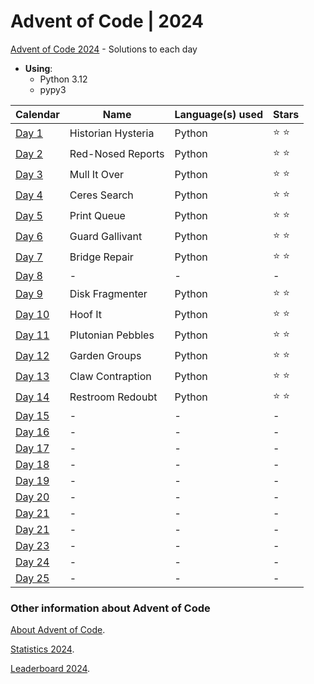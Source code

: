 # Advent of Code | 2024

[Advent of Code 2024](https://adventofcode.com/2024) - Solutions to each day

- **Using**:
    - Python 3.12
    - pypy3

| Calendar                                       | Name               | Language(s) used | Stars         |
|------------------------------------------------|--------------------|------------------|---------------|
| [Day 1](https://adventofcode.com/2024/day/1)   | Historian Hysteria | Python           | :star: :star: |
| [Day 2](https://adventofcode.com/2024/day/2)   | Red-Nosed Reports  | Python           | :star: :star: |
| [Day 3](https://adventofcode.com/2024/day/3)   | Mull It Over       | Python           | :star: :star: |
| [Day 4](https://adventofcode.com/2024/day/4)   | Ceres Search       | Python           | :star: :star: |
| [Day 5](https://adventofcode.com/2024/day/5)   | Print Queue        | Python           | :star: :star: |
| [Day 6](https://adventofcode.com/2024/day/6)   | Guard Gallivant    | Python           | :star: :star: |
| [Day 7](https://adventofcode.com/2024/day/7)   | Bridge Repair      | Python           | :star: :star: |
| [Day 8](https://adventofcode.com/2024/day/8)   | -                  | -                | -             |
| [Day 9](https://adventofcode.com/2024/day/9)   | Disk Fragmenter    | Python           | :star: :star: |
| [Day 10](https://adventofcode.com/2024/day/10) | Hoof It            | Python           | :star: :star: |
| [Day 11](https://adventofcode.com/2024/day/11) | Plutonian Pebbles  | Python           | :star: :star: |
| [Day 12](https://adventofcode.com/2024/day/12) | Garden Groups      | Python           | :star: :star: |
| [Day 13](https://adventofcode.com/2024/day/13) | Claw Contraption   | Python           | :star: :star: |
| [Day 14](https://adventofcode.com/2024/day/14) | Restroom Redoubt   | Python           | :star: :star: |
| [Day 15](https://adventofcode.com/2024/day/15) | -                  | -                | -             |
| [Day 16](https://adventofcode.com/2024/day/16) | -                  | -                | -             |
| [Day 17](https://adventofcode.com/2024/day/17) | -                  | -                | -             |
| [Day 18](https://adventofcode.com/2024/day/18) | -                  | -                | -             |
| [Day 19](https://adventofcode.com/2024/day/19) | -                  | -                | -             |
| [Day 20](https://adventofcode.com/2024/day/20) | -                  | -                | -             |
| [Day 21](https://adventofcode.com/2024/day/21) | -                  | -                | -             |
| [Day 21](https://adventofcode.com/2024/day/22) | -                  | -                | -             |
| [Day 23](https://adventofcode.com/2024/day/23) | -                  | -                | -             |
| [Day 24](https://adventofcode.com/2024/day/24) | -                  | -                | -             |
| [Day 25](https://adventofcode.com/2024/day/25) | -                  | -                | -             |

### Other information about **Advent of Code**

[About Advent of Code](https://adventofcode.com/2024/about).

[Statistics 2024](https://adventofcode.com/2024/stats).

[Leaderboard 2024](https://adventofcode.com/2024/leaderboard).
